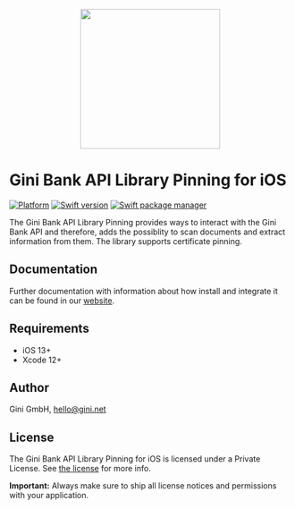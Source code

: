 <p align="center">
<img src="./GiniBank_Logo" width="250">
</p>

# Gini Bank API Library Pinning for iOS

[![Platform](https://img.shields.io/badge/platform-iOS-lightgrey.svg)]()
[![Swift version](https://img.shields.io/badge/swift-5.0-orange.svg)]()
[![Swift package manager](https://img.shields.io/badge/Swift_Package_Manager-compatible-orange?style=flat-square)]()

The Gini Bank API Library Pinning provides ways to interact with the Gini Bank API and therefore, adds the possiblity to scan documents and extract information from them. The library supports certificate pinning.

## Documentation

Further documentation with information about how install and integrate it can be found in our [website](https://developer.gini.net/gini-mobile-ios/GiniBankAPILibrary/).

## Requirements

- iOS 13+
- Xcode 12+

## Author

Gini GmbH, hello@gini.net

## License

The Gini Bank API Library Pinning for iOS is licensed under a Private License. See [the license](https://developer.gini.net/gini-mobile-ios/GiniBankAPILibrary/license.html) for more info.

**Important:** Always make sure to ship all license notices and permissions with your application.

